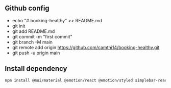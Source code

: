 ## Github config

- echo "# booking-healthy" >> README.md
- git init
- git add README.md
- git commit -m "first commit"
- git branch -M main
- git remote add origin https://github.com/camthi14/booking-healthy.git
- git push -u origin main

## Install dependency

```sh
npm install @mui/material @emotion/react @emotion/styled simplebar-react react-hook-form react-helmet-async react-apexcharts numeral lodash @mui/icons-material date-fns change-case apexcharts @mui/lab @iconify/react @faker-js/faker simplebar
```
